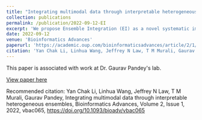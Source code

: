 ```yaml
---
title: "Integrating multimodal data through interpretable heterogeneous ensembles"
collection: publications
permalink: /publication/2022-09-12-EI
excerpt: 'We propose Ensemble Integration (EI) as a novel systematic implementation of the late integration approach. EI infers local predictive models from the individual data modalities using appropriate algorithms and uses heterogeneous ensemble algorithms to integrate these local models into a global predictive model. We also propose a novel interpretation method for EI models. We tested EI on the problems of predicting protein function from multimodal STRING data and mortality due to coronavirus disease 2019 (COVID-19) from multimodal data in electronic health records. We found that EI accomplished its goal of producing significantly more accurate predictions than each individual modality. It also performed better than several established early integration methods for each of these problems. The interpretation of a representative EI model for COVID-19 mortality prediction identified several disease-relevant features, such as laboratory test (blood urea nitrogen and calcium) and vital sign measurements (minimum oxygen saturation) and demographics (age). These results demonstrated the effectiveness of the EI framework for biomedical data integration and predictive modeling.'
date: 2022-09-12
venue: 'Bioinformatics Advances'
paperurl: 'https://academic.oup.com/bioinformaticsadvances/article/2/1/vbac065/6696243'
citation: 'Yan Chak Li, Linhua Wang, Jeffrey N Law, T M Murali, Gaurav Pandey, Integrating multimodal data through interpretable heterogeneous ensembles, Bioinformatics Advances, Volume 2, Issue 1, 2022, vbac065, https://doi.org/10.1093/bioadv/vbac065'
---
```

This paper is associated with work at Dr. Gaurav Pandey's lab.

[View paper here](https://doi.org/10.1093/bioadv/vbac065)

Recommended citation: Yan Chak Li, Linhua Wang, Jeffrey N Law, T M Murali, Gaurav Pandey, Integrating multimodal data through interpretable heterogeneous ensembles, Bioinformatics Advances, Volume 2, Issue 1, 2022, vbac065, https://doi.org/10.1093/bioadv/vbac065